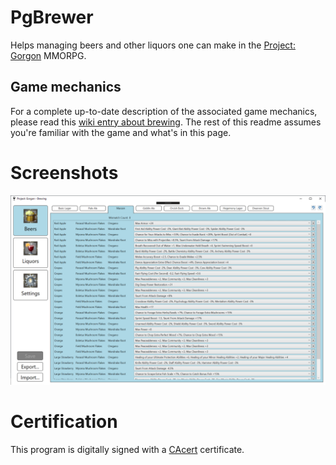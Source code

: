 # PgBrewer
Helps managing beers and other liquors one can make in the [Project: Gorgon](https://projectgorgon.com/) MMORPG.

## Game mechanics
For a complete up-to-date description of the associated game mechanics, please read this [wiki entry about brewing](http://wiki.projectgorgon.com/wiki/Brewing/). The rest of this readme assumes you're familiar with the game and what's in this page.


# Screenshots

![Main Screen](/Screenshots/MainScreen.png?raw=true "The app main screen")

# Certification

This program is digitally signed with a [CAcert](https://www.cacert.org/) certificate.
